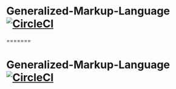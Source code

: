 # Generalized-Markup-Language  [![CircleCI](https://circleci.com/gh/gopi487krishna/GML/tree/refactoring.svg?style=svg&circle-token=0fb8620b226bb0d50ed5cb809599c47a5331319b)](https://circleci.com/gh/gopi487krishna/GML/tree/refactoring)
=======
# Generalized-Markup-Language  [![CircleCI](https://circleci.com/gh/gopi487krishna/GML/tree/master.svg?style=svg&circle-token=0fb8620b226bb0d50ed5cb809599c47a5331319b)](https://circleci.com/gh/gopi487krishna/GML/tree/master)

